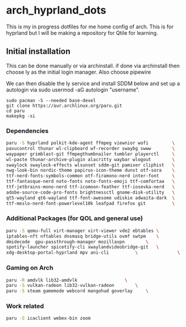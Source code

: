 # arch_hyprland_dots
This is my in progress dotfiles for me home config of arch. This is for hyprland but I will be making a repository for Qtile for learning.

## Initial installation
This can be done manually or via archinstall. if done via archinstall then choose ly as the initial login manager. Also choose pipewire

We can then disable the ly service and install SDDM below and set up a autologin via sudo usermod -aG autologin "username".

```
sudo pacman -S --needed base-devel
git clone https://aur.archlinux.org/paru.git
cd paru
makepkg -si
```

### Dependencies

```bash
paru -S hyprland polkit-kde-agent ffmpeg viewnior wofi         \
pavucontrol thunar wl-clipboard wf-recorder swaybg swww        \
waypaper grimblast-git ffmpegthumbnailer tumbler playerctl     \
wl-paste thunar-archive-plugin alacritty waybar wlogout        \
swaylock swaylock-effects wlsunset sddm-git pamixer cliphist   \
nwg-look-bin nordic-theme papirus-icon-theme dunst otf-sora    \
ttf-nerd-fonts-symbols-common otf-firamono-nerd inter-font     \
ttf-fantasque-nerd noto-fonts noto-fonts-emoji ttf-comfortaa   \
ttf-jetbrains-mono-nerd ttf-icomoon-feather ttf-iosevka-nerd   \
adobe-source-code-pro-fonts brightnessctl gnome-disk-utility   \
qt5-wayland qt6-wayland ttf-font-awesome udiskie adwaita-dark  \
ttf-meslo-nerd-font-powerlevel10k leafpad firefox git	       \

```

### Additional Packages (for QOL and general use)

```bash
paru -S qemu-full virt-manager virt-viewer vde2 ebtables \
iptables-nft nftables dnsmasq bridge-utils ovmf swtpm	 \
dmidecode  gpu-passthrough-manager mozillavpn 		 \
spotify-launcher spicetify-cli xwaylandvideobridge-git   \
xdg-desktop-portal-hyprland mpv ani-cli			 \	 			 \
```

### Gaming on Arch

```bash
paru -R amdvlk lib32-amdvlk 				 \
paru -S vulkan-radeon lib32-vulkan-radeon 		 \
paru -S steam gamemode webcord mangohud goverlay	 \
```

### Work related

```bash
paru -S icaclient webex-bin zoom
```